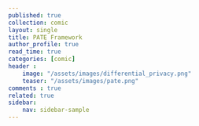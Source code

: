 ```yaml
---
published: true
collection: comic
layout: single
title: PATE Framework
author_profile: true
read_time: true
categories: [comic]
header :
    image: "/assets/images/differential_privacy.png"
    teaser: "/assets/images/pate.png"
comments : true
related: true
sidebar:
    nav: sidebar-sample
---
```


<!-- Due to the lack of regularly updated database of COVID-19 cases in Senegal, I decided to build an open database and a web application to display this information. -->

<!-- ---
layout: single
published: true
title: PATE Framework
collection: comics
categories: [Comics] #[tutorials]
excerpt : "Differential Privacy"
header :
    overlay_image: "/assets/images/header2.jpg"
    teaser: "/assets/images/header2.jpg"
comments : true
toc: true
toc_sticky: true
--- -->



<!-- ---
layout: archive
permalink: /comic/
author_profile: true
title: "PATE Analysis"
collection: ml
header:
     image: "/assets/images/header2.jpg"
--- -->
